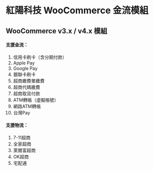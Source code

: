 # 紅陽科技 WooCommerce 金流模組
## WooCommerce v3.x / v4.x 模組
#### 支援金流：
1. 信用卡刷卡（含分期付款）
2. Apple Pay
3. Google Pay
4. 銀聯卡刷卡
5. 超商繳費單繳費
6. 超商代碼繳費
7. 超商取貨付款
8. ATM轉帳（虛擬帳號）
9. 網路ATM轉帳
10. 台灣Pay

#### 支援物流：
1. 7-11超商
2. 全家超商
3. 萊爾富超商
4. OK超商
5. 宅配通
